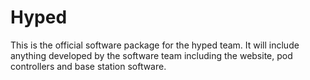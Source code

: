 # Hyped
This is the official software package for the hyped team. It will include anything developed by the software team including the website, pod controllers and base station software.
